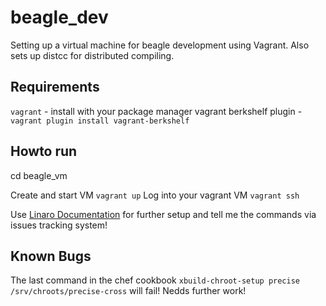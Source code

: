 beagle_dev
==========

Setting up a virtual machine for beagle development using Vagrant. Also sets up distcc for distributed compiling.

Requirements
------------

```vagrant``` - install with your package manager
vagrant berkshelf plugin - ```vagrant plugin install vagrant-berkshelf```

Howto run
---------

cd beagle_vm

Create and start VM ```vagrant up```
Log into your vagrant VM ```vagrant ssh```

Use [Linaro Documentation] for further setup and tell me the commands via issues tracking system!

Known Bugs
----------
The last command in the chef cookbook
```xbuild-chroot-setup precise /srv/chroots/precise-cross```
will fail! Nedds further work!

[Linaro Documentation]: https://wiki.linaro.org/Platform/DevPlatform/CrossCompile/UsingMultiArch
